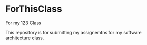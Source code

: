 ForThisClass
============

For my 123 Class

This repository is for submitting my assignemtns for my software architecture class. 
